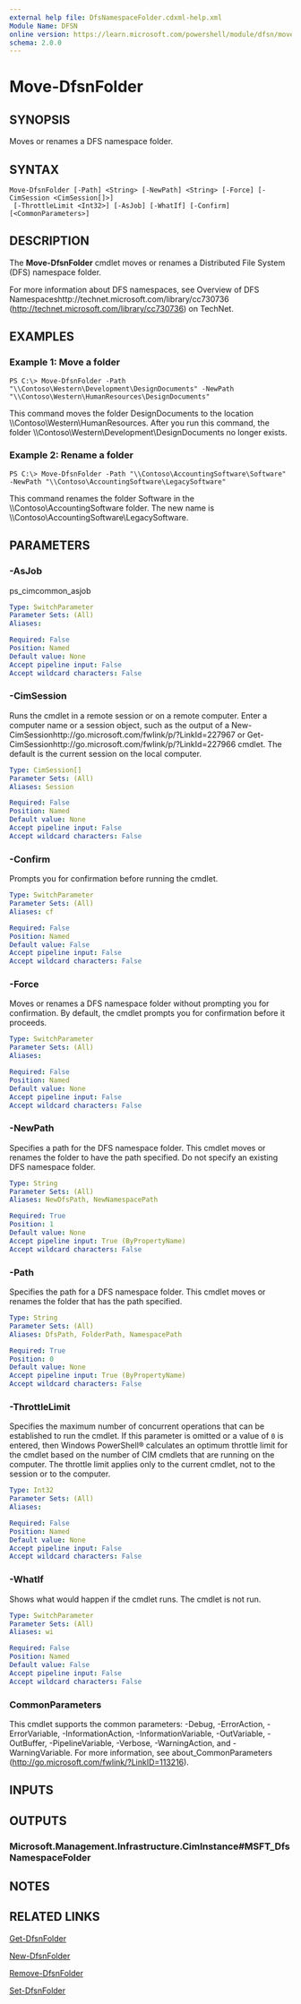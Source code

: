 ```yaml
---
external help file: DfsNamespaceFolder.cdxml-help.xml
Module Name: DFSN
online version: https://learn.microsoft.com/powershell/module/dfsn/move-dfsnfolder?view=windowsserver2012-ps&wt.mc_id=ps-gethelp
schema: 2.0.0
---
```


# Move-DfsnFolder

## SYNOPSIS
Moves or renames a DFS namespace folder.

## SYNTAX

```
Move-DfsnFolder [-Path] <String> [-NewPath] <String> [-Force] [-CimSession <CimSession[]>]
 [-ThrottleLimit <Int32>] [-AsJob] [-WhatIf] [-Confirm] [<CommonParameters>]
```

## DESCRIPTION
The **Move-DfsnFolder** cmdlet moves or renames a Distributed File System (DFS) namespace folder.

For more information about DFS namespaces, see Overview of DFS Namespaceshttp://technet.microsoft.com/library/cc730736 (http://technet.microsoft.com/library/cc730736) on TechNet.

## EXAMPLES

### Example 1: Move a folder
```
PS C:\> Move-DfsnFolder -Path "\\Contoso\Western\Development\DesignDocuments" -NewPath "\\Contoso\Western\HumanResources\DesignDocuments"
```

This command moves the folder DesignDocuments to the location \\\\Contoso\Western\HumanResources.
After you run this command, the folder \\\\Contoso\Western\Development\DesignDocuments no longer exists.

### Example 2: Rename a folder
```
PS C:\> Move-DfsnFolder -Path "\\Contoso\AccountingSoftware\Software" -NewPath "\\Contoso\AccountingSoftware\LegacySoftware"
```

This command renames the folder Software in the \\\\Contoso\AccountingSoftware folder.
The new name is \\\\Contoso\AccountingSoftware\LegacySoftware.

## PARAMETERS

### -AsJob
ps_cimcommon_asjob

```yaml
Type: SwitchParameter
Parameter Sets: (All)
Aliases: 

Required: False
Position: Named
Default value: None
Accept pipeline input: False
Accept wildcard characters: False
```

### -CimSession
Runs the cmdlet in a remote session or on a remote computer.
Enter a computer name or a session object, such as the output of a New-CimSessionhttp://go.microsoft.com/fwlink/p/?LinkId=227967 or Get-CimSessionhttp://go.microsoft.com/fwlink/p/?LinkId=227966 cmdlet.
The default is the current session on the local computer.

```yaml
Type: CimSession[]
Parameter Sets: (All)
Aliases: Session

Required: False
Position: Named
Default value: None
Accept pipeline input: False
Accept wildcard characters: False
```

### -Confirm
Prompts you for confirmation before running the cmdlet.

```yaml
Type: SwitchParameter
Parameter Sets: (All)
Aliases: cf

Required: False
Position: Named
Default value: False
Accept pipeline input: False
Accept wildcard characters: False
```

### -Force
Moves or renames a DFS namespace folder without prompting you for confirmation.
By default, the cmdlet prompts you for confirmation before it proceeds.

```yaml
Type: SwitchParameter
Parameter Sets: (All)
Aliases: 

Required: False
Position: Named
Default value: None
Accept pipeline input: False
Accept wildcard characters: False
```

### -NewPath
Specifies a path for the DFS namespace folder.
This cmdlet moves or renames the folder to have the path specified.
Do not specify an existing DFS namespace folder.

```yaml
Type: String
Parameter Sets: (All)
Aliases: NewDfsPath, NewNamespacePath

Required: True
Position: 1
Default value: None
Accept pipeline input: True (ByPropertyName)
Accept wildcard characters: False
```

### -Path
Specifies the path for a DFS namespace folder.
This cmdlet moves or renames the folder that has the path specified.

```yaml
Type: String
Parameter Sets: (All)
Aliases: DfsPath, FolderPath, NamespacePath

Required: True
Position: 0
Default value: None
Accept pipeline input: True (ByPropertyName)
Accept wildcard characters: False
```

### -ThrottleLimit
Specifies the maximum number of concurrent operations that can be established to run the cmdlet.
If this parameter is omitted or a value of `0` is entered, then Windows PowerShell® calculates an optimum throttle limit for the cmdlet based on the number of CIM cmdlets that are running on the computer.
The throttle limit applies only to the current cmdlet, not to the session or to the computer.

```yaml
Type: Int32
Parameter Sets: (All)
Aliases: 

Required: False
Position: Named
Default value: None
Accept pipeline input: False
Accept wildcard characters: False
```

### -WhatIf
Shows what would happen if the cmdlet runs.
The cmdlet is not run.

```yaml
Type: SwitchParameter
Parameter Sets: (All)
Aliases: wi

Required: False
Position: Named
Default value: False
Accept pipeline input: False
Accept wildcard characters: False
```

### CommonParameters
This cmdlet supports the common parameters: -Debug, -ErrorAction, -ErrorVariable, -InformationAction, -InformationVariable, -OutVariable, -OutBuffer, -PipelineVariable, -Verbose, -WarningAction, and -WarningVariable. For more information, see about_CommonParameters (http://go.microsoft.com/fwlink/?LinkID=113216).

## INPUTS

## OUTPUTS

### Microsoft.Management.Infrastructure.CimInstance#MSFT_DfsNamespaceFolder

## NOTES

## RELATED LINKS

[Get-DfsnFolder](./Get-DfsnFolder.md)

[New-DfsnFolder](./New-DfsnFolder.md)

[Remove-DfsnFolder](./Remove-DfsnFolder.md)

[Set-DfsnFolder](./Set-DfsnFolder.md)

